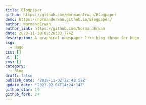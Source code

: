 ```yaml
---
title: Blogpaper
github: https://github.com/NormandErwan/Blogpaper
demo: https://normanderwan.github.io/Blogpaper/
author: NormandErwan
author_link: https://github.com/NormandErwan
date: 2023-11-30T02:26:33.774Z
description: A graphical newspaper like blog theme for Hugo.
ssg:
  - Hugo
css: []
ui: []
cms: []
category:
  - Blog
draft: false
publish_date: '2019-11-02T22:42:52Z'
update_date: '2021-02-04T14:24:14Z'
github_star: 19
github_fork: 24
---
```

